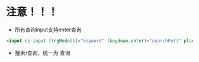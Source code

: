 # 注意！！！
- 所有查询input支持enter查询
```html
<input nz-input [(ngModel)]="keyword" (keydown.enter)="searchFn()" placeholder="输入关键字查询">
```
- 搜索/查询，统一为 查询